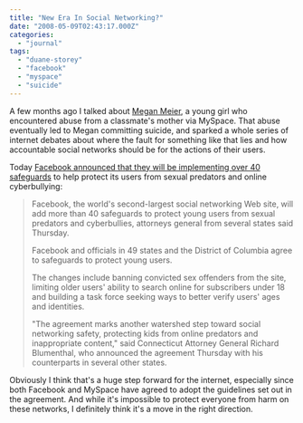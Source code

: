 ```yaml
---
title: "New Era In Social Networking?"
date: "2008-05-09T02:43:17.000Z"
categories: 
  - "journal"
tags: 
  - "duane-storey"
  - "facebook"
  - "myspace"
  - "suicide"
---
```


A few months ago I talked about [Megan Meier](http://www.matthewgood.org/2007/11/the-world-will-be-better-off-without-you/), a young girl who encountered abuse from a classmate's mother via MySpace. That abuse eventually led to Megan committing suicide, and sparked a whole series of internet debates about where the fault for something like that lies and how accountable social networks should be for the actions of their users.

Today [Facebook announced that they will be implementing over 40 safeguards](http://www.cnn.com/2008/TECH/05/08/facebook.safeguards.ap/index.html) to help protect its users from sexual predators and online cyberbullying:

> Facebook, the world's second-largest social networking Web site, will add more than 40 safeguards to protect young users from sexual predators and cyberbullies, attorneys general from several states said Thursday.
> 
> Facebook and officials in 49 states and the District of Columbia agree to safeguards to protect young users.
> 
> The changes include banning convicted sex offenders from the site, limiting older users' ability to search online for subscribers under 18 and building a task force seeking ways to better verify users' ages and identities.
> 
> "The agreement marks another watershed step toward social networking safety, protecting kids from online predators and inappropriate content," said Connecticut Attorney General Richard Blumenthal, who announced the agreement Thursday with his counterparts in several other states.

Obviously I think that's a huge step forward for the internet, especially since both Facebook and MySpace have agreed to adopt the guidelines set out in the agreement. And while it's impossible to protect everyone from harm on these networks, I definitely think it's a move in the right direction.
